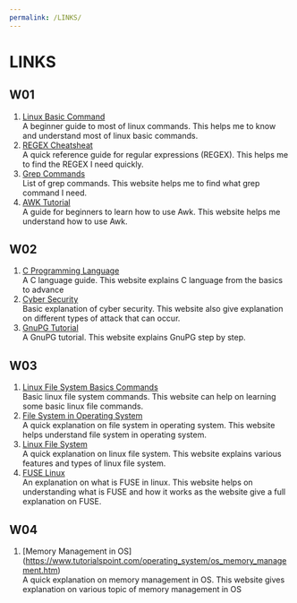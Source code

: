 ```yaml
---
permalink: /LINKS/
---
```

# LINKS
## W01
1. [Linux Basic Command](https://www.hostinger.com/tutorials/linux-commands)<br>
A beginner guide to most of linux commands. This helps me to know and understand most of linux basic commands.
2. [REGEX Cheatsheat](https://cheatography.com/davechild/cheat-sheets/regular-expressions/)<br>
A quick reference guide for regular expressions (REGEX). This helps me to find the REGEX I need quickly.
3. [Grep Commands](https://www.tutorialspoint.com/unix_commands/grep.htm)<br>
List of grep commands. This website helps me to find what grep command I need.
4. [AWK Tutorial](https://www.tutorialspoint.com/awk/index.htm)<br>
A guide for beginners to learn how to use Awk. This website helps me understand how to use Awk.
## W02
1. [C Programming Language](https://www.geeksforgeeks.org/c-programming-language/)<br>
A C language guide. This website explains C language from the basics to advance
2. [Cyber Security](https://geekflare.com/understanding-cybersecurity/)<br>
Basic explanation of cyber security. This website also give explanation on different types of attack that can occur.
3. [GnuPG Tutorial](https://www.devdungeon.com/content/gpg-tutorial)<br>
A GnuPG tutorial. This website explains GnuPG step by step.
## W03
1. [Linux File System Basics Commands](https://www.tutorialspoint.com/unix/unix-file-system.htm)<br>
Basic linux file system commands. This website can help on learning some basic linux file commands.
2. [File System in Operating System](https://www.geeksforgeeks.org/file-systems-in-operating-system/)<br>
A quick explanation on file system in operating system. This website helps understand file system in operating system.
3. [Linux File System](https://www.javatpoint.com/linux-file-system)<br>
A quick explanation on linux file system. This website explains various features and types of linux file system.
4. [FUSE Linux](https://www.kernel.org/doc/html/latest/filesystems/fuse.html)<br>
An explanation on what is FUSE in linux. This website helps on understanding what is FUSE and how it works as the website give a full explanation on FUSE.
## W04
1. [Memory Management in OS] (https://www.tutorialspoint.com/operating_system/os_memory_management.htm)<br>
A quick explanation on memory management in OS. This website gives explanation on various topic of memory management in OS
